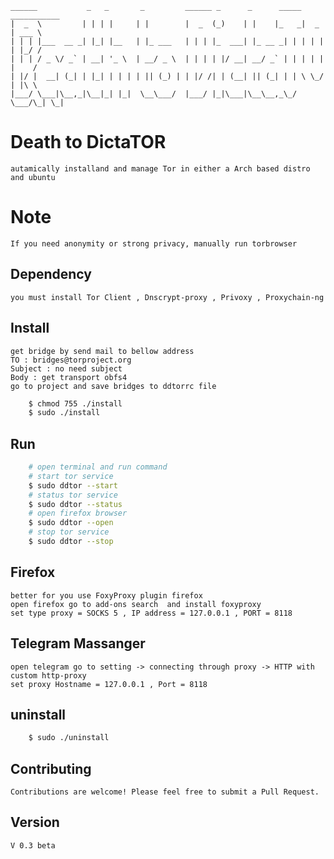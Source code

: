 
```
______           _   _       _         ______ _      _      _____ ___________ 
|  _  \         | | | |     | |        |  _  (_)    | |    |_   _|  _  | ___ \
| | | |___  __ _| |_| |__   | |_ ___   | | | |_  ___| |_ __ _| | | | | | |_/ /
| | | / _ \/ _` | __| '_ \  | __/ _ \  | | | | |/ __| __/ _` | | | | | |    / 
| |/ |  __| (_| | |_| | | | | || (_) | | |/ /| | (__| || (_| | | \ \_/ | |\ \ 
|___/ \___|\__,_|\__|_| |_|  \__\___/  |___/ |_|\___|\__\__,_\_/  \___/\_| \_|
```

# Death to DictaTOR
    autamically installand and manage Tor in either a Arch based distro and ubuntu
# Note
    If you need anonymity or strong privacy, manually run torbrowser
## Dependency
    you must install Tor Client , Dnscrypt-proxy , Privoxy , Proxychain-ng
## Install
    get bridge by send mail to bellow address
    TO : bridges@torproject.org
    Subject : no need subject
    Body : get transport obfs4
    go to project and save bridges to ddtorrc file
```sh
    $ chmod 755 ./install
    $ sudo ./install
```
## Run

```sh
    # open terminal and run command
    # start tor service
    $ sudo ddtor --start
    # status tor service
    $ sudo ddtor --status
    # open firefox browser
    $ sudo ddtor --open
    # stop tor service
    $ sudo ddtor --stop
```
## Firefox
    better for you use FoxyProxy plugin firefox
    open firefox go to add-ons search  and install foxyproxy 
    set type proxy = SOCKS 5 , IP address = 127.0.0.1 , PORT = 8118
## Telegram Massanger
    open telegram go to setting -> connecting through proxy -> HTTP with custom http-proxy 
    set proxy Hostname = 127.0.0.1 , Port = 8118 
## uninstall
```sh
    $ sudo ./uninstall
```
## Contributing
    Contributions are welcome! Please feel free to submit a Pull Request.
## Version
    V 0.3 beta

